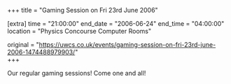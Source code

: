 +++
title = "Gaming Session on Fri 23rd June 2006"

[extra]
time = "21:00:00"
end_date = "2006-06-24"
end_time = "04:00:00"
location = "Physics Concourse Computer Rooms"

original = "https://uwcs.co.uk/events/gaming-session-on-fri-23rd-june-2006-1474488979903/"    
+++

Our regular gaming sessions\! Come one and all\!

